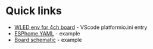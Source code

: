 # Quick links

- [WLED env for 4ch board](https://github.com/srg74/ESP32-4CH-board/blob/main/Resources/env.md) - VScode platformio.ini entry
- [ESPhome YAML](https://github.com/srg74/ESP32-4CH-board/blob/main/Resources/esphome.md) - example
- [Board schematic](https://github.com/srg74/ESP32-4CH-board/blob/main/Resources/images/ESP32_4CH_board_schematic.pdf) - example
